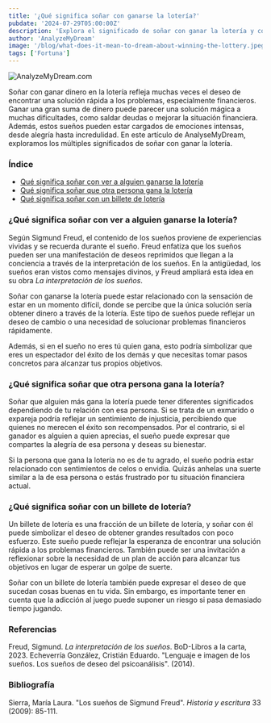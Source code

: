```yaml
---
title: '¿Qué significa soñar con ganarse la lotería?'
pubdate: '2024-07-29T05:00:00Z'
description: 'Explora el significado de soñar con ganar la lotería y cómo estos sueños pueden reflejar tus deseos, emociones y expectativas en la vida.'
author: 'AnalyzeMyDream'
image: '/blog/what-does-it-mean-to-dream-about-winning-the-lottery.jpeg'
tags: ['Fortuna']
---
```


![AnalyzeMyDream.com](/blog/what-does-it-mean-to-dream-about-winning-the-lottery.jpeg)

Soñar con ganar dinero en la lotería refleja muchas veces el deseo de encontrar una solución rápida a los problemas, especialmente financieros. Ganar una gran suma de dinero puede parecer una solución mágica a muchas dificultades, como saldar deudas o mejorar la situación financiera. Además, estos sueños pueden estar cargados de emociones intensas, desde alegría hasta incredulidad. En este artículo de AnalyseMyDream, exploramos los múltiples significados de soñar con ganar la lotería.

### Índice

- [Qué significa soñar con ver a alguien ganarse la lotería](#que-significa-soñar-con-ver-ganarse-la-loteria)
- [Qué significa soñar que otra persona gana la lotería](#que-significa-soñar-que-otra-gana-la-loteria)
- [Qué significa soñar con un billete de lotería](#que-significa-soñar-con-un-billete-de-loteria)


### ¿Qué significa soñar con ver a alguien ganarse la lotería?

Según Sigmund Freud, el contenido de los sueños proviene de experiencias vividas y se recuerda durante el sueño. Freud enfatiza que los sueños pueden ser una manifestación de deseos reprimidos que llegan a la conciencia a través de la interpretación de los sueños. En la antigüedad, los sueños eran vistos como mensajes divinos, y Freud ampliará esta idea en su obra *La interpretación de los sueños*.

Soñar con ganarse la lotería puede estar relacionado con la sensación de estar en un momento difícil, donde se percibe que la única solución sería obtener dinero a través de la lotería. Este tipo de sueños puede reflejar un deseo de cambio o una necesidad de solucionar problemas financieros rápidamente. 

Además, si en el sueño no eres tú quien gana, esto podría simbolizar que eres un espectador del éxito de los demás y que necesitas tomar pasos concretos para alcanzar tus propios objetivos. 

### ¿Qué significa soñar que otra persona gana la lotería?

Soñar que alguien más gana la lotería puede tener diferentes significados dependiendo de tu relación con esa persona. Si se trata de un exmarido o expareja podría reflejar un sentimiento de injusticia, percibiendo que quienes no merecen el éxito son recompensados. Por el contrario, si el ganador es alguien a quien aprecias, el sueño puede expresar que compartes la alegría de esa persona y deseas su bienestar. 

Si la persona que gana la lotería no es de tu agrado, el sueño podría estar relacionado con sentimientos de celos o envidia. Quizás anhelas una suerte similar a la de esa persona o estás frustrado por tu situación financiera actual.

### ¿Qué significa soñar con un billete de lotería?

Un billete de lotería es una fracción de un billete de lotería, y soñar con él puede simbolizar el deseo de obtener grandes resultados con poco esfuerzo. Este sueño puede reflejar la esperanza de encontrar una solución rápida a los problemas financieros. También puede ser una invitación a reflexionar sobre la necesidad de un plan de acción para alcanzar tus objetivos en lugar de esperar un golpe de suerte.

Soñar con un billete de lotería también puede expresar el deseo de que sucedan cosas buenas en tu vida. Sin embargo, es importante tener en cuenta que la adicción al juego puede suponer un riesgo si pasa demasiado tiempo jugando.


### Referencias

Freud, Sigmund. *La interpretación de los sueños*. BoD-Libros a la carta, 2023. 
Echeverría González, Cristián Eduardo. "Lenguaje e imagen de los sueños. Los sueños de deseo del psicoanálisis". (2014).

### Bibliografía

Sierra, María Laura. "Los sueños de Sigmund Freud". *Historia y escritura* 33 (2009): 85-111.